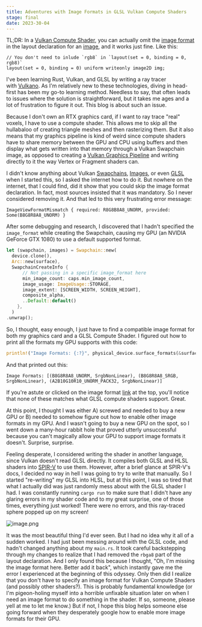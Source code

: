 ```yaml
---
title: Adventures with Image Formats in GLSL Vulkan Compute Shaders
stage: final
date: 2023-30-04
---
```


TL;DR: In a [Vulkan Compute Shader](https://vulkan-tutorial.com/Compute_Shader), you can actually omit the [image format](https://www.khronos.org/opengl/wiki/Layout_Qualifier_(GLSL)#Image_formats) in the layout declaration for an [image](https://www.khronos.org/opengl/wiki/Image_Load_Store#Image_variables), and it works just fine. Like this:

```
// You don't need to inlude `rgb8` in `layout(set = 0, binding = 0, rgb8)`
layout(set = 0, binding = 0) uniform writeonly image2D img;
```

I've been learning Rust, Vulkan, and GLSL by writing a ray tracer with [Vulkano](https://vulkano.rs/). As I'm relatively new to these technologies, diving in head-first has been my go-to learning method. Needless to say, that often leads to issues where the solution is straightforward, but it takes me ages and a lot of frustration to figure it out. This blog is about such an issue.

Because I don't own an RTX graphics card, if I want to ray trace "real" voxels, I have to use a compute shader. This allows me to skip all the hullabaloo of creating triangle meshes and then rasterizing them. But it also means that my graphics pipeline is kind of weird since compute shaders have to share memory between the GPU and CPU using buffers and then display what gets written into that memory through a Vulkan Swapchain image, as opposed to creating a [Vulkan Graphics Pipeline](https://registry.khronos.org/vulkan/specs/1.3-extensions/man/html/vkCreateGraphicsPipelines.html) and writing directly to it the way Vertex or Fragment shaders can.

I didn't know anything about Vulkan [Swap](https://en.wikipedia.org/wiki/Swap_chain)[chains](https://vulkan-tutorial.com/Drawing_a_triangle/Presentation/Swap_chain), [Images](https://registry.khronos.org/vulkan/specs/1.3-extensions/man/html/VkImage.html), or even [GLSL](https://en.wikipedia.org/wiki/OpenGL_Shading_Language) when I started this, so I asked the internet how to do it. But nowhere on the internet, that I could find, did it show that you could skip the image format declaration. In fact, most sources insisted that it was mandatory. So I never considered removing it. And that led to this very frustrating error message:

```
ImageViewFormatMismatch { required: R8G8B8A8_UNORM, provided: Some(B8G8R8A8_UNORM) }
```

After some debugging and research, I discovered that I hadn't specified the `image_format` while creating the Swapchain, causing my GPU (an NVIDIA GeForce GTX 1080) to use a default supported format.

```rust
let (swapchain, images) = Swapchain::new(
  device.clone(),
  Arc::new(surface),
  SwapchainCreateInfo {
      // Not passing in a specific image_format here
      min_image_count: caps.min_image_count,
      image_usage: ImageUsage::STORAGE,
      image_extent: [SCREEN_WIDTH, SCREEN_HEIGHT],
      composite_alpha,
      ..Default::default()
    },
  )
.unwrap();
```

So, I thought, easy enough, I just have to find a compatible image format for both my graphics card and a GLSL Compute Shader.
I figured out how to print all the formats my GPU supports with this code:

```rust
println!("Image Formats: {:?}", physical_device.surface_formats(&surface, Default::default()).unwrap());
```

And that printed out this:
```
Image Formats: [(B8G8R8A8_UNORM, SrgbNonLinear), (B8G8R8A8_SRGB, SrgbNonLinear), (A2B10G10R10_UNORM_PACK32, SrgbNonLinear)]
```
If you're astute or clicked on the image format [link](https://www.khronos.org/opengl/wiki/Layout_Qualifier_(GLSL)#Image_formats) at the top, you'll notice that none of these matches what GLSL compute shaders support. Great.

At this point, I thought I was either A) screwed and needed to buy a new GPU or B) needed to somehow figure out how to enable other image formats in my GPU. And I wasn't going to buy a new GPU on the spot, so I went down a many-hour rabbit hole that proved utterly unsuccessful because you can't magically allow your GPU to support image formats it doesn't. Surprise, surprise.

Feeling desperate, I considered writing the shader in another language, since Vulkan doesn't read GLSL directly. It compiles both GLSL and HLSL shaders into [SPIR-V](https://registry.khronos.org/SPIR-V/) to use them. However, after a brief glance at SPIR-V's docs, I decided no way in hell I was going to try to write that manually. So I started "re-writing" my GLSL into HLSL, but at this point, I was so tired that what I actually did was just randomly mess about with the GLSL shader I had. I was constantly running `cargo run` to make sure that I didn't have any glaring errors in my shader code and to my great surprise, one of those times, everything just worked! There were no errors, and this ray-traced sphere popped up on my screen!

![image.png](../../static/img/green-ray-traced-sphere.png)

It was the most beautiful thing I'd ever seen. But I had no idea why it all of a sudden worked. I had just been messing around with the GLSL code, and hadn't changed anything about my `main.rs`. It took careful backstepping through my changes to realize that I had removed the `rbga8` part of the layout declaration. And I only found this because I thought, "Oh, I'm missing the image format here. Better add it back", which instantly gave me the error I experienced at the beginning of this odyssey. Only then did I realize that you don't have to specify an image format for Vulkan Compute Shaders (and possibly other shaders?). This is probably fundamental knowledge (or I'm pigeon-holing myself into a horrible unfixable situation later on when I need an image format to do something in the shader. If so, someone, please yell at me to let me know.) But if not, I hope this blog helps someone else going forward when they desperately google how to enable more image formats for their GPU.

